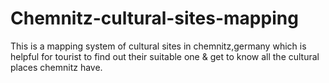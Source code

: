 # Chemnitz-cultural-sites-mapping
This is a mapping system of cultural sites in chemnitz,germany which is helpful  for tourist to find out their suitable one & get to know all the cultural places  chemnitz have.
